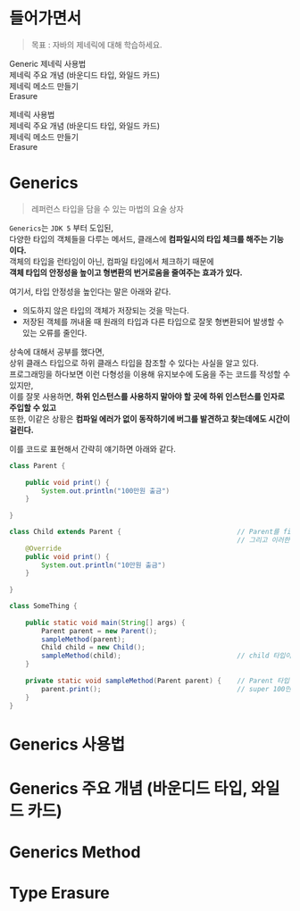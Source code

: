 # 들어가면서 
> 목표 : 자바의 제네릭에 대해 학습하세요.    

Generic 
제네릭 사용법       
제네릭 주요 개념 (바운디드 타입, 와일드 카드)    
제네릭 메소드 만들기   
Erasure    
   
제네릭 사용법       
제네릭 주요 개념 (바운디드 타입, 와일드 카드)    
제네릭 메소드 만들기   
Erasure    

# Generics
> 레퍼런스 타입을 담을 수 있는 마법의 요술 상자     
     
      
`Generics`는 `JDK 5` 부터 도입된,     
다양한 타입의 객체들을 다루는 메서드, 클래스에 **컴파일시의 타입 체크를 해주는 기능이다.**   
객체의 타입을 런타임이 아닌, 컴파일 타임에서 체크하기 때문에       
**객체 타입의 안정성을 높이고 형변환의 번거로움을 줄여주는 효과가 있다.**     
    
여기서, 타입 안정성을 높인다는 말은 아래와 같다.   
     
* 의도하지 않은 타입의 객체가 저장되는 것을 막는다.       
* 저장된 객체를 꺼내올 때 원래의 타입과 다른 타입으로 잘못 형변환되어 발생할 수 있는 오류를 줄인다.     
               
상속에 대해서 공부를 했다면,      
상위 클래스 타입으로 하위 클래스 타입을 참조할 수 있다는 사실을 알고 있다.           
프로그래밍을 하다보면 이런 다형성을 이용해 유지보수에 도움을 주는 코드를 작성할 수 있지만,         
이를 잘못 사용하면, **하위 인스턴스를 사용하지 말아야 할 곳에 하위 인스턴스를 인자로 주입할 수 있고**       
또한, 이같은 상황은 **컴파일 에러가 없이 동작하기에 버그를 발견하고 찾는데에도 시간이 걸린다.**        
     
이를 코드로 표현해서 간략히 얘기하면 아래와 같다.     
   
```java 
class Parent {
    
    public void print() {
        System.out.println("100만원 출금")    
    }
    
}

class Child extends Parent {                             // Parent를 final로 선언할 수 있지만, 다른 하위 클래스를 사용해야하는 경우에는?   
                                                         // 그리고 이러한 상속에는 제한이 없어 개발자도 모르게 안 좋은 클래스르 만들 수 있다.  
    @Override
    public void print() {
        System.out.println("10만원 출금")    
    }
    
}

class SomeThing {
    
    public static void main(String[] args) {
        Parent parent = new Parent();                    
        sampleMethod(parent);
        Child child = new Child();                       
        sampleMethod(child);                             // child 타입이 들어갔지만, 컴파일 에러가 발생하지 않는다.    
    }
    
    private static void sampleMethod(Parent parent) {    // Parent 타입이기에 자식 클래스인 Child도 올 수 있다.   
        parent.print();                                  // super 100만원을 출금해야하는데 10만원이 출금되면?      
    }
}
```


# Generics 사용법       
# Generics 주요 개념 (바운디드 타입, 와일드 카드)    
# Generics Method   
# Type Erasure    
